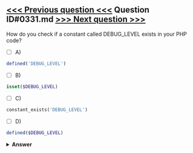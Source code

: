 [<<< Previous question <<<](0330.md)   Question ID#0331.md   [>>> Next question >>>](0332.md)
---

How do you check if a constant called DEBUG_LEVEL exists in your PHP code?



- [ ] A)
```php
defined('DEBUG_LEVEL')
```

- [ ] B)
```php
isset($DEBUG_LEVEL)
```

- [ ] C)
```php
constant_exists('DEBUG_LEVEL')
```

- [ ] D)
```php
defined($DEBUG_LEVEL)
```


<details><summary><b>Answer</b></summary>
<p>
  Answer: <strong>A</strong>
</p>
</details>
